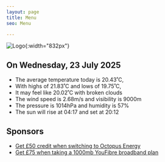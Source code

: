 ```yaml
---
layout: page
title: Menu
seo: Menu

---
```


![Logo](/images/logo.jpg){:width="832px"}

<!-- weather_marker starts -->
## On Wednesday, 23 July 2025

- The average temperature today is 20.43˚C,
- With highs of 21.83˚C and lows of 19.75˚C,
- It may feel like 20.02˚C with broken clouds
- The wind speed is 2.68m/s and visibility is 9000m
- The pressure is 1014hPa and humidity is 57%
- The sun will rise at 04:17 and set at 20:12

<!-- weather_marker ends -->

## Sponsors

- [Get £50 credit when switching to Octopus Energy](https://bit.ly/3oD1nnS)
- [Get £75 when taking a 1000mb YouFibre broadband plan](https://aklam.io/91zWhU?)
